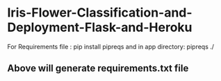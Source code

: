 # Iris-Flower-Classification-and-Deployment-Flask-and-Heroku
 For Requirements file : pip install pipreqs 
 and in app directory: pipreqs ./
## Above will generate requirements.txt file
